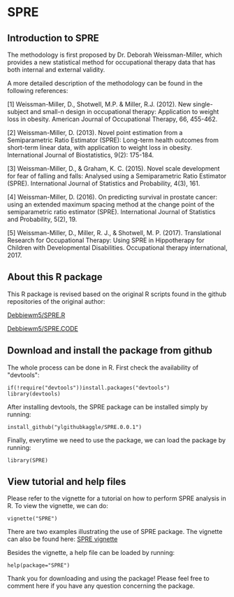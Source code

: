 SPRE
================

Introduction to SPRE
--------------------

The methodology is first proposed by Dr. Deborah Weissman-Miller, which provides a new statistical method for occupational therapy data that has both internal and external validity.

A more detailed description of the methodology can be found in the following references:

\[1\] Weissman-Miller, D., Shotwell, M.P. & Miller, R.J. (2012). New single-subject and small-n design in occupational therapy: Application to weight loss in obesity. American Journal of Occupational Therapy, 66, 455-462.

\[2\] Weissman-Miller, D. (2013). Novel point estimation from a Semiparametric Ratio Estimator (SPRE): Long-term health outcomes from short-term linear data, with application to weight loss in obesity. International Journal of Biostatistics, 9(2): 175-184.

\[3\] Weissman-Miller, D., & Graham, K. C. (2015). Novel scale development for fear of falling and falls: Analysed using a Semiparametric Ratio Estimator (SPRE). International Journal of Statistics and Probability, 4(3), 161.

\[4\] Weissman-Miller, D. (2016). On predicting survival in prostate cancer: using an extended maximum spacing method at the change point of the semiparametric ratio estimator (SPRE). International Journal of Statistics and Probability, 5(2), 19.

\[5\] Weissman-Miller, D., Miller, R. J., & Shotwell, M. P. (2017). Translational Research for Occupational Therapy: Using SPRE in Hippotherapy for Children with Developmental Disabilities. Occupational therapy international, 2017.

About this R package
--------------------

This R package is revised based on the original R scripts found in the github repositories of the original author:

[Debbiewm5/SPRE.R](https://github.com/Debbiewm5/SPRE.R)

[Debbiewm5/SPRE.CODE](https://github.com/Debbiewm5/SPRE.CODE)

Download and install the package from github
--------------------------------------------

The whole process can be done in R. First check the availability of "devtools":

    if(!require("devtools"))install.packages("devtools")
    library(devtools)

After installing devtools, the SPRE package can be installed simply by running:

    install_github("ylgithubkaggle/SPRE.0.0.1")

Finally, everytime we need to use the package, we can load the package by running:

    library(SPRE)

View tutorial and help files
----------------------------

Please refer to the vignette for a tutorial on how to perform SPRE analysis in R. To view the vignette, we can do:

    vignette("SPRE")

There are two examples illustrating the use of SPRE package. The vignette can also be found here: [SPRE vignette](https://github.com/SPRE.0.0.1/vignettes_github/SPRE.md)

Besides the vignette, a help file can be loaded by running:

    help(package="SPRE")

Thank you for downloading and using the package! Please feel free to comment here if you have any question concerning the package.
